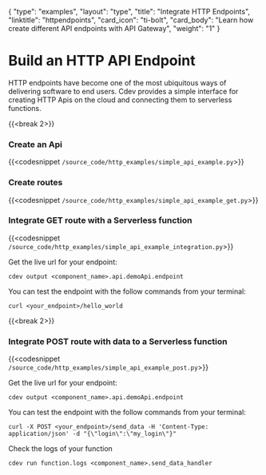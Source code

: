 {
    "type": "examples",
    "layout": "type",
    "title": "Integrate HTTP Endpoints",
    "linktitle": "httpendpoints",
    "card_icon": "ti-bolt",
    "card_body": "Learn how create different API endpoints with API Gateway",
    "weight": "1"
}

# Build an HTTP API Endpoint

HTTP endpoints have become one of the most ubiquitous ways of delivering software to end users. Cdev provides a simple
interface for creating HTTP Apis on the cloud and connecting them to serverless functions. 

{{<break 2>}}
### Create an Api
{{<codesnippet `/source_code/http_examples/simple_api_example.py`>}}


### Create routes
{{<codesnippet `/source_code/http_examples/simple_api_example_get.py`>}}


### Integrate GET route with a Serverless function
{{<codesnippet `/source_code/http_examples/simple_api_example_integration.py`>}}

Get the live url for your endpoint:
```
cdev output <component_name>.api.demoApi.endpoint
```

You can test the endpoint with the follow commands from your terminal:
```
curl <your_endpoint>/hello_world
```

{{<break 2>}}
### Integrate POST route with data to a Serverless function
{{<codesnippet `/source_code/http_examples/simple_api_example_post.py`>}}

Get the live url for your endpoint:
```
cdev output <component_name>.api.demoApi.endpoint
```

You can test the endpoint with the follow commands from your terminal:
```
curl -X POST <your_endpoint>/send_data -H 'Content-Type: application/json' -d "{\"login\":\"my_login\"}"
```

Check the logs of your function
```
cdev run function.logs <component_name>.send_data_handler
```
